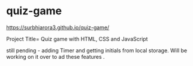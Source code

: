 # quiz-game
https://surbhiarora3.github.io/quiz-game/


Project Title= Quiz game with HTML, CSS and JavaScript

still pending - adding Timer and getting initials from local storage. Will be working on it over to ad these features . 


